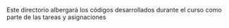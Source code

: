 Este directorio albergará los códigos desarrollados durante el curso como parte de las tareas y asignaciones
